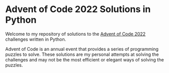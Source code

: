 # Advent of Code 2022 Solutions in Python

Welcome to my repository of solutions to the [Advent of Code 2022](https://www.adventofcode.com/2022) challenges written in Python.

Advent of Code is an annual event that provides a series of programming puzzles to solve. These solutions are my personal attempts at solving the challenges and may not be the most efficient or elegant ways of solving the puzzles.
